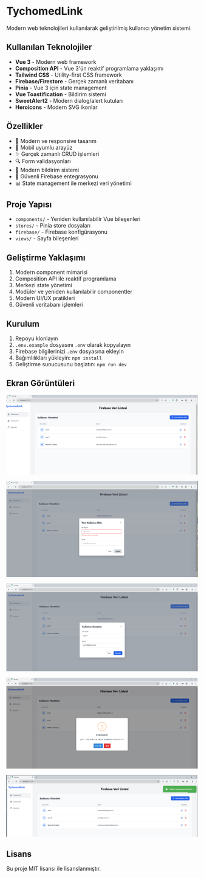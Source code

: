 # TychomedLink

Modern web teknolojileri kullanılarak geliştirilmiş kullanıcı yönetim sistemi.

## Kullanılan Teknolojiler

- **Vue 3** - Modern web framework
- **Composition API** - Vue 3'ün reaktif programlama yaklaşımı
- **Tailwind CSS** - Utility-first CSS framework
- **Firebase/Firestore** - Gerçek zamanlı veritabanı
- **Pinia** - Vue 3 için state management
- **Vue Toastification** - Bildirim sistemi
- **SweetAlert2** - Modern dialog/alert kutuları
- **Heroicons** - Modern SVG ikonlar

## Özellikler

- 🚀 Modern ve responsive tasarım
- 📱 Mobil uyumlu arayüz
- ✨ Gerçek zamanlı CRUD işlemleri
- 🔍 Form validasyonları
- 🎨 Modern bildirim sistemi
- 🔐 Güvenli Firebase entegrasyonu
- 📊 State management ile merkezi veri yönetimi

## Proje Yapısı

- `components/` - Yeniden kullanılabilir Vue bileşenleri
- `stores/` - Pinia store dosyaları
- `firebase/` - Firebase konfigürasyonu
- `views/` - Sayfa bileşenleri

## Geliştirme Yaklaşımı

1. Modern component mimarisi
2. Composition API ile reaktif programlama
3. Merkezi state yönetimi
4. Modüler ve yeniden kullanılabilir componentler
5. Modern UI/UX pratikleri
6. Güvenli veritabanı işlemleri

## Kurulum

1. Repoyu klonlayın
2. `.env.example` dosyasını `.env` olarak kopyalayın
3. Firebase bilgilerinizi `.env` dosyasına ekleyin
4. Bağımlılıkları yükleyin: `npm install`
5. Geliştirme sunucusunu başlatın: `npm run dev`
## Ekran Görüntüleri

![](./screenshots/s1.png)

![](./screenshots/s2.png)

![](./screenshots/s3.png)

![](./screenshots/s4.png)

![](./screenshots/s5.png)


## Lisans

Bu proje MIT lisansı ile lisanslanmıştır.
